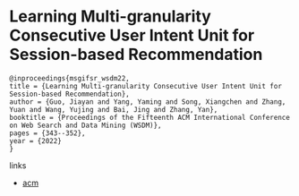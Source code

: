 # Learning Multi-granularity Consecutive User Intent Unit for Session-based Recommendation

```
@inproceedings{msgifsr_wsdm22,
title = {Learning Multi-granularity Consecutive User Intent Unit for Session-based Recommendation},
author = {Guo, Jiayan and Yang, Yaming and Song, Xiangchen and Zhang, Yuan and Wang, Yujing and Bai, Jing and Zhang, Yan},
booktitle = {Proceedings of the Fifteenth ACM International Conference on Web Search and Data Mining (WSDM)},
pages = {343--352},
year = {2022}
}
```

links
- [acm](https://dl.acm.org/doi/10.1145/3488560.3498524)
